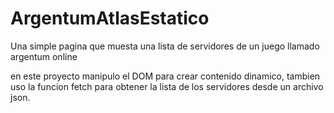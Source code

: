 # ArgentumAtlasEstatico
 Una simple pagina que muesta una lista de servidores de un juego llamado argentum online
 
 
en este proyecto manipulo el DOM para crear contenido dinamico, tambien uso la funcion fetch para obtener la lista de los servidores desde un archivo json.
